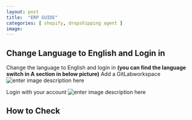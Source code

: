 ```yaml
---
layout: post
title:  "ERP GUIDE"
categories: [ shopify, dropshipping agent ]
image: 
---
```

##  Change Language to English and Login in
Change the language to English and login in
**(you can find the language switch in A section in below picture)**
  Add a GitLabworkspace![enter image description here](https://blog.nichepik.com/assets/images/erp_1.png)

Login with  your account
![enter image description here](https://blog.nichepik.com/assets/images/erp_2.png)

## How to Check 
<!--stackedit_data:
eyJoaXN0b3J5IjpbMTI4NDAyMzg5NywtNzM0NzUzMjM4LDIwMz
QwOTQ1MTgsLTE3MDEyOTkyNTUsLTE1NDc5NjgxMzAsLTUyMzY2
Njg0NCwxODA2NjY4MDM4XX0=
-->